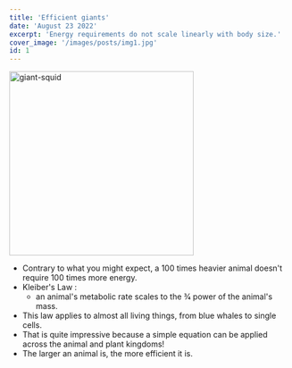 ```yaml
---
title: 'Efficient giants'
date: 'August 23 2022'
excerpt: 'Energy requirements do not scale linearly with body size.'
cover_image: '/images/posts/img1.jpg'
id: 1
---
```


<img src='/images/content/giant-squid.jpg' width='330' alt='giant-squid' />

- Contrary to what you might expect, a 100 times heavier animal doesn't require 100 times more energy.
- Kleiber's Law :
  - an animal's metabolic rate scales to the 3⁄4 power of the animal's mass.
- This law applies to almost all living things, from blue whales to single cells.
- That is quite impressive because a simple equation can be applied across the animal and plant kingdoms!
- The larger an animal is, the more efficient it is.

